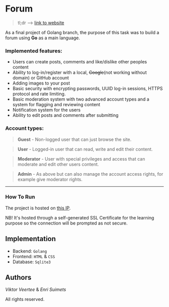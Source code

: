 # Forum
>tl;dr --> [link to website](https://176.112.158.14:8443/)


As a final project of Golang branch, the purpose of this task was to build a forum using **Go** as a main language. 

### Implemented features:
+ Users can create posts, comments and like/dislike other peoples content
+ Ability to log-in/register with a local, ~~Google~~(not working without domain) or GitHub account
+ Adding images to your post
+ Basic security with encrypting passwords, UUID log-in sessions, HTTPS protocol and rate limiting.
+ Basic moderation system with two advanced account types and a system for flagging and reviewing content
+ Notification system for the users
+ Ability to edit posts and comments after submitting


### Account types:
> **Guest** - Non-logged user that can just browse the site.

> **User** - Logged-in user that can read, write and edit their content.

>**Moderator** - User with special privileges and access that can moderate and edit other users content.

>**Admin** - As above but can also manage the account access rights, for example give moderator rights.

--- 
### How To Run
The project is hosted on [this IP](https://176.112.158.14:8443/).

NB! It's hosted through a self-generated SSL Certificate for the learning purpose so the connection will be prompted as not secure. 

## Implementation
- Backend: `Golang`
- Frontend: `HTML` & `CSS`
- Database: `Sqlite3`

## Authors
*Viktor Veertee* & *Enri Suimets*

All rights reserved.
